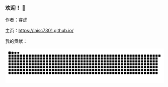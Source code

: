 ### 欢迎！ 👋

作者：睿虎

主页：https://laisc7301.github.io/

我的贡献：


![snake gif](https://github.com/laisc7301/laisc7301/blob/output/github-contribution-grid-snake.svg)
